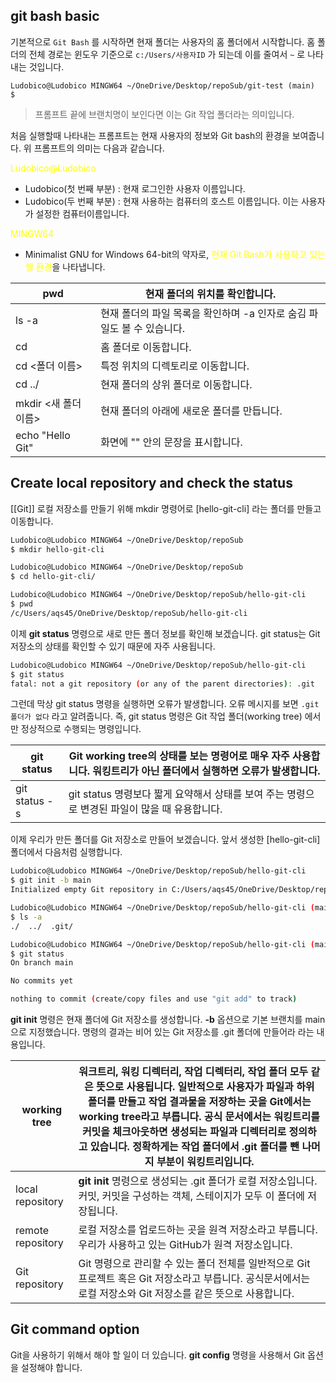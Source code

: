 
## git bash basic

기본적으로 `Git Bash` 를 시작하면 현재 폴더는 사용자의 홈 폴더에서 시작합니다. 홈 폴더의 전체 경로는 윈도우 기준으로 `c:/Users/사용자ID` 가 되는데 이를 줄여서 `~` 로 나타내는 것입니다.

```
Ludobico@Ludobico MINGW64 ~/OneDrive/Desktop/repoSub/git-test (main)
$ 
```

> 프롬프트 끝에 브랜치명이 보인다면 이는 Git 작업 폴더라는 의미입니다.

처음 실행할때 나타내는 프롬프트는 현재 사용자의 정보와 Git bash의 환경을 보여줍니다.  위 프롬프트의 의미는 다음과 같습니다.

<font color="#ffff00">Ludobico@Ludobico</font>
- Ludobico(첫 번째 부분) : 현재 로그인한 사용자 이름입니다. 
- Ludobico(두 번째 부분) : 현재 사용하는 컴퓨터의 호스트 이름입니다. 이는 사용자가 설정한 컴퓨터이름입니다.

<font color="#ffff00">MINGW64</font>
- Minimalist GNU for Windows 64-bit의 약자로, <font color="#ffff00">현재 Git Bash가 사용하고 있는 쉘 환경</font>을 나타냅니다.

| pwd              | 현재 폴더의 위치를 확인합니다.                          |
| ---------------- | ------------------------------------------ |
| ls -a            | 현재 폴더의 파일 목록을 확인하며 -a 인자로 숨김 파일도 볼 수 있습니다. |
| cd               | 홈 폴더로 이동합니다.                               |
| cd <폴더 이름>       | 특정 위치의 디렉토리로 이동합니다.                        |
| cd ../           | 현재 폴더의 상위 폴더로 이동합니다.                       |
| mkdir <새 폴더 이름>  | 현재 폴더의 아래에 새로운 폴더를 만듭니다.                   |
| echo "Hello Git" | 화면에 "" 안의 문장을 표시합니다.                       |

## Create local repository and check the status

[[Git]] 로컬 저장소를 만들기 위해 mkdir 명령어로 \[hello-git-cli\] 라는 폴더를 만들고 이동합니다.

```bash
Ludobico@Ludobico MINGW64 ~/OneDrive/Desktop/repoSub
$ mkdir hello-git-cli

Ludobico@Ludobico MINGW64 ~/OneDrive/Desktop/repoSub
$ cd hello-git-cli/

Ludobico@Ludobico MINGW64 ~/OneDrive/Desktop/repoSub/hello-git-cli
$ pwd
/c/Users/aqs45/OneDrive/Desktop/repoSub/hello-git-cli
```

이제 **git status** 명령으로 새로 만든 폴더 정보를 확인해 보겠습니다. git status는 Git 저장소의 상태를 확인할 수 있기 때문에 자주 사용됩니다.

```bash
Ludobico@Ludobico MINGW64 ~/OneDrive/Desktop/repoSub/hello-git-cli
$ git status
fatal: not a git repository (or any of the parent directories): .git
```

그런데 막상 git status 명령을 실행하면 오류가 발생합니다. 오류 메시지를 보면 `.git 폴더가 없다` 라고 알려줍니다. 즉, git status 명령은 Git 작업 폴더(working tree) 에서만 정상적으로 수행되는 명령입니다. 

| git status    | Git working tree의 상태를 보는 명령어로 매우 자주 사용합니다. 워킹트리가 아닌 폴더에서 실행하면 오류가 발생합니다. |
| ------------- | ------------------------------------------------------------------------ |
| git status -s | git status 명령보다 짧게 요약해서 상태를 보여 주는 명령으로 변경된 파일이 많을 때 유용합니다.               |

이제 우리가 만든 폴더를 Git 저장소로 만들어 보겠습니다. 앞서 생성한 \[hello-git-cli\] 폴더에서 다음처럼 실행합니다.

```bash
Ludobico@Ludobico MINGW64 ~/OneDrive/Desktop/repoSub/hello-git-cli
$ git init -b main
Initialized empty Git repository in C:/Users/aqs45/OneDrive/Desktop/repoSub/hello-git-cli/.git/

Ludobico@Ludobico MINGW64 ~/OneDrive/Desktop/repoSub/hello-git-cli (main)
$ ls -a
./  ../  .git/

Ludobico@Ludobico MINGW64 ~/OneDrive/Desktop/repoSub/hello-git-cli (main)
$ git status
On branch main

No commits yet

nothing to commit (create/copy files and use "git add" to track)
```

**git init** 명령은 현재 폴더에 Git 저장소를 생성합니다. **-b** 옵션으로 기본 브랜치를 main으로 지정했습니다. 명령의 결과는 비어 있는 Git 저장소를 .git 폴더에 만들어라 라는 내용입니다.

| working tree      | 워크트리, 워킹 디렉터리, 작업 디렉터리, 작업 폴더 모두 같은 뜻으로 사용됩니다. 일반적으로 사용자가 파일과 하위 폴더를 만들고 작업 결과물을 저장하는 곳을 Git에서는 working tree라고 부릅니다. 공식 문서에서는 워킹트리를 커밋을 체크아웃하면 생성되는 파일과 디렉터리로 정의하고 있습니다. 정확하게는 작업 폴더에서 .git 폴더를 뺀 나머지 부분이 워킹트리입니다. |
| ----------------- | ------------------------------------------------------------------------------------------------------------------------------------------------------------------------------------------------------------------ |
| local repository  | **git init** 명령으로 생성되는 .git 폴더가 로컬 저장소입니다. 커밋, 커밋을 구성하는 객체, 스테이지가 모두 이 폴더에 저장됩니다.                                                                                                                                  |
| remote repository | 로컬 저장소를 업로드하는 곳을 원격 저장소라고 부릅니다. 우리가 사용하고 있는 GitHub가 원격 저장소입니다.                                                                                                                                                     |
| Git repository    | Git 명령으로 관리할 수 있는 폴더 전체를 일반적으로 Git 프로젝트 혹은 Git 저장소라고 부릅니다. 공식문서에서는 로컬 저장소와 Git 저장소를 같은 뜻으로 사용합니다.                                                                                                                  |

## Git command option

Git을 사용하기 위해서 해야 할 일이 더 있습니다. **git config** 명령을 사용해서 Git 옵션을 설정해야 합니다.


